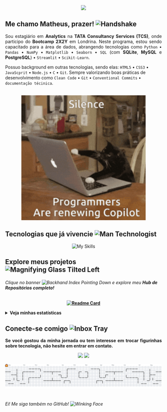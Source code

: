 <!-- Título principal -->
<div align="center">
  <img src="https://readme-typing-svg.herokuapp.com?font=Poppins&color=6DE287&size=60&duration=2500&pause=1000&center=true&vCenter=true&width=800&height=100&lines=Data+Analyst;AI+Enthusiast;Python+Developer;Computational+Logic+Lover;Design+Dreamer;">
</div>

<!-- Apresentação -->
<h2>Me chamo <strong>Matheus</strong>, prazer! <img src="https://raw.githubusercontent.com/Tarikul-Islam-Anik/Telegram-Animated-Emojis/main/People/Handshake.webp" alt="Handshake" width="30" height="30" /></h2>

<p align="justify">Sou estagiário em <b>Analytics</b> na <strong>TATA Consultancy Services (TCS)</strong>, onde participo do <strong>Bootcamp 2X2Y</strong> em Londrina. Neste programa, estou sendo capacitado para a área de dados, abrangendo tecnologias como <code>Python</code> • <code>Pandas</code> • <code>NumPy</code> • <code>Matplotlib</code> • <code>Seaborn</code> • <code>SQL</code> (com <b>SQLite</b>, <b>MySQL</b> e <b>PostgreSQL</b>) • <code>Streamlit</code> • <code>Scikit-Learn</code>.</p>

<p>Possuo background em outras tecnologias, sendo elas: <code>HTML5</code> • <code>CSS3</code> • <code>JavaScprit</code> • <code>Node.js</code> • <code>C</code> • <code>Git</code>. Sempre valorizando boas práticas de desenvolvimento como <code>Clean Code</code> • <code>Git</code> • <code>Conventional Commits</code> • <code>documentação técinica</code>.</p><br>

<!-- Meme do gato programador -->
<div align="center">
  <img src="./img/cat-programmer.gif" alt="meme de gato digitando em compuatdor" width="400px">
</div>

<!-- Ícones de habilidades -->
<h2 align="left">Tecnologias que já vivencie <img src="https://raw.githubusercontent.com/Tarikul-Islam-Anik/Telegram-Animated-Emojis/main/People/Man%20Technologist.webp" alt="Man Technologist" width="30" height="30" /></h2>
<div align="center">
  
![My Skills](https://go-skill-icons.vercel.app/api/icons?i=c,codeblocks,html,css,js,nodejs,vscode,git,gitbash,python,pandas,numpy,matplotlib,seaborn,streamlit,sqlite,anaconda,jupyter,scikitlearn,ollama,mysql,reactnative&titles=true)
</div>

<!-- Repositório Principal -->
<h2 align="left">Explore meus projetos <img src="https://raw.githubusercontent.com/Tarikul-Islam-Anik/Telegram-Animated-Emojis/main/Objects/Magnifying%20Glass%20Tilted%20Left.webp" alt="Magnifying Glass Tilted Left" width="30" height="30" /></h2>
<h6 align="left">Clique no banner <img src="https://raw.githubusercontent.com/Tarikul-Islam-Anik/Telegram-Animated-Emojis/main/People/Backhand%20Index%20Pointing%20Down.webp" alt="Backhand Index Pointing Down" width="20" height="20" /> e explore meu <strong>Hub de Repositórios</> completo!</h6>
<div align="center">
  
  [![Readme Card](https://github-readme-stats.vercel.app/api/pin/?username=MatheusVenturaNellessen&repo=hub-projetos&theme=github_dark&hide_border=false)](https://github.com/MatheusVenturaNellessen/hub-projetos)

</div>

<!-- Dashboards -->
<details>
  <summary>Veja minhas estatísticas <!-- <img src="https://raw.githubusercontent.com/Tarikul-Islam-Anik/Telegram-Animated-Emojis/main/Objects/Chart%20Increasing.webp" alt="Chart Increasing" width="30" height="25" /> --></summary><br>
  <div align="center">
    <img src="https://github-readme-stats.vercel.app/api?username=MatheusVenturaNellessen&hide_title=false&hide_rank=false&show_icons=true&include_all_commits=true&count_private=true&disable_animations=false&theme=github_dark&locale=pt-br&hide_border=true&order=1&custom_title=M%C3%A9tricas%20Gerais" height="450" alt="stats graph"  />
    <img src="https://github-readme-stats.vercel.app/api/top-langs?username=MatheusVenturaNellessen&locale=pt-br&hide_progress=true&hide_title=false&card_width=320&langs_count=10&theme=github_dark&hide_border=true&order=2&custom_title=Top%2010%20Linguagens" height="450" alt="languages graph"  />
  </div>
</details>

<!-- CTA (networking) -->
<h2 align="left">Conecte-se comigo <img src="https://raw.githubusercontent.com/Tarikul-Islam-Anik/Telegram-Animated-Emojis/main/Objects/Inbox%20Tray.webp" alt="Inbox Tray" width="30" height="30" /></h2>
<p align="justify">Se você gostou da minha jornada ou tem interesse em trocar figurinhas sobre tecnologia, não hesite em entrar em contato.</p>
<div align="center">
  <a href="mailto:ti.matheus.v.n@gmail.com?subject=Nova%20conex%C3%A3o%20no%20Github&body=Ol%C3%A1,%20acabei%20de%20me%20conectar%20contigo%20no%20Github!" target="_blank"><img src="https://img.shields.io/badge/Gmail-D14836?style=for-the-badge&logo=gmail&logoColor=white"></a>
  <!-- <a href="https://wa.me/+554399567105" target="_blank"><img src="https://img.shields.io/badge/WhatsApp-25D366?style=for-the-badge&logo=whatsapp&logoColor=white"></a> -->
  <a href="https://linkedin.com/in/matheus-ventura-nellessen" target="_blank"><img src="https://img.shields.io/badge/LinkedIn-0077B5?style=for-the-badge&logo=linkedin&logoColor=white"></a>
</div><br>

<!-- Pacman animation -->
<picture>
  <source media="(prefers-color-scheme: dark)" srcset="https://raw.githubusercontent.com/MatheusVenturaNellessen/MatheusVenturaNellessen/output/pacman-contribution-graph-dark.svg">
  <source media="(prefers-color-scheme: light)" srcset="https://raw.githubusercontent.com/MatheusVenturaNellessen/MatheusVenturaNellessen/output/pacman-contribution-graph.svg">
  <img alt="pacman contribution graph" src="https://raw.githubusercontent.com/MatheusVenturaNellessen/MatheusVenturaNellessen/output/pacman-contribution-graph.svg">
</picture><br><br>

<h6>Ei! Me siga também no GitHub! <img src="https://raw.githubusercontent.com/Tarikul-Islam-Anik/Telegram-Animated-Emojis/main/Smileys/Winking%20Face.webp" alt="Winking Face" width="20" height="20" /></h6>
